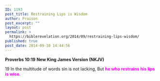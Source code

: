 ```yaml
---
ID: 1193
post_title: Restraining Lips is Wisdom
author: Praison
post_excerpt: ""
layout: post
permalink: >
  https://biblerevelation.org/2014/09/restraining-lips-wisdom/
published: true
post_date: 2014-09-10 14:44:56
---
```

<strong>Proverbs 10:19</strong>
<strong> New King James Version (NKJV)</strong>

19 In the multitude of words sin is not lacking,
But <span style="color: #ff00ff;"><strong>he who restrains his lips is wise</strong></span>.